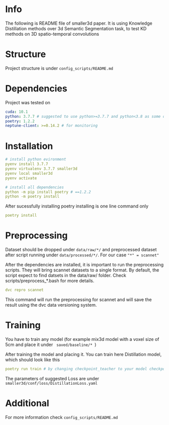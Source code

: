 # Info

The following is README file of smaller3d paper. It is using Knowledge Distillation methods over 3d Semantic Segmentation task, to test KD methods on 3D spatio-temporal convolutions



# Structure

Project structure is under ```config_scripts/README.md```

# Dependencies
Project was tested on 
```yaml
cuda: 10.1
python: 3.7.7 # suggested to use python>=3.7.7 and python<3.8 as some dependencies are not correct
poetry: 1.2.2
neptune-client: >=0.14.2 # for monitoring
```
# Installation



```yaml
# install python evironment
pyenv install 3.7.7
pyenv virtualenv 3.7.7 smaller3d
pyenv local smaller3d
pyenv activate

# install all dependencies
python -m pip install poetry # ==1.2.2
python -m poetry install
```

After sucessfully installing poetry installing is one line command only
```yaml
poetry install
```





# Preprocessing
Dataset should be dropped under ```data/raw/*/``` and preprocessed dataset after script running under ```data/processed/*/```. For our case ```"*" = scannet"```  

After the dependencies are installed, it is important to run the preprocessing scripts. They will bring scannet   datasets to a single format. By default, the script expect to find datsets in the data/raw/ folder. Check scripts/preprocess_*.bash for more details.

```yaml
dvc repro scannet
``` 
This command will run the preprocessing for scannet and will save the result using the dvc data versioning system.


# Training

You have to train any model (for example mix3d model with a voxel size of 5cm and place it under ```  saved/baseline/*  ```)

After training the model and placing it. You can train here Distillation model, which should look like this

```yaml
poetry run train # by changing checkpoint_teacher to your model checkpoint inside  "smaller3d/conf/conf.yaml"
```

The parameters of suggested Loss are under ```  smaller3d/conf/loss/DistillationLoss.yaml  ```

# Additional
For more information check ```config_scripts/README.md```